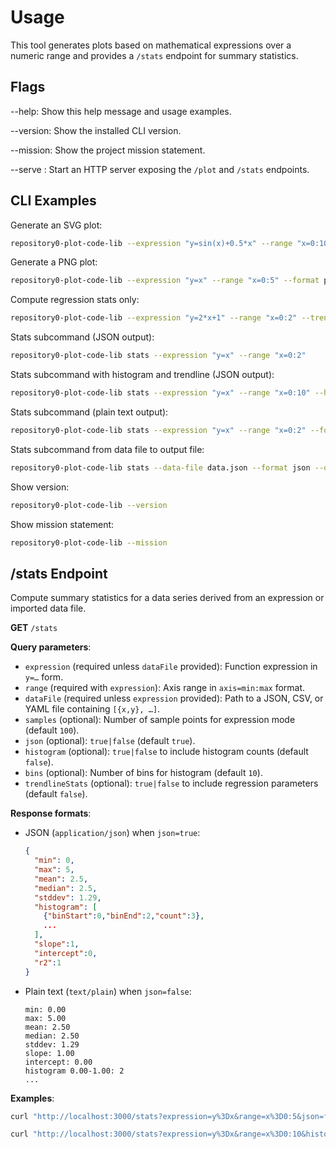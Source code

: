 # Usage

This tool generates plots based on mathematical expressions over a numeric range and provides a `/stats` endpoint for summary statistics.

## Flags

--help: Show this help message and usage examples.

--version: Show the installed CLI version.

--mission: Show the project mission statement.

--serve <port>: Start an HTTP server exposing the `/plot` and `/stats` endpoints.

## CLI Examples

Generate an SVG plot:
```sh
repository0-plot-code-lib --expression "y=sin(x)+0.5*x" --range "x=0:10" --format svg --output plot.svg
```

Generate a PNG plot:
```sh
repository0-plot-code-lib --expression "y=x" --range "x=0:5" --format png --output plot.png
```

Compute regression stats only:
```sh
repository0-plot-code-lib --expression "y=2*x+1" --range "x=0:2" --trendline-stats true
```

Stats subcommand (JSON output):
```sh
repository0-plot-code-lib stats --expression "y=x" --range "x=0:2"
```
Stats subcommand with histogram and trendline (JSON output):
```sh
repository0-plot-code-lib stats --expression "y=x" --range "x=0:10" --histogram true --bins 5 --trendline-stats true
```
Stats subcommand (plain text output):
```sh
repository0-plot-code-lib stats --expression "y=x" --range "x=0:2" --format text
```
Stats subcommand from data file to output file:
```sh
repository0-plot-code-lib stats --data-file data.json --format json --output stats.json
```

Show version:
```sh
repository0-plot-code-lib --version
```

Show mission statement:
```sh
repository0-plot-code-lib --mission
```

## /stats Endpoint

Compute summary statistics for a data series derived from an expression or imported data file.

**GET** `/stats`

**Query parameters**:
- `expression` (required unless `dataFile` provided): Function expression in `y=…` form.
- `range` (required with `expression`): Axis range in `axis=min:max` format.
- `dataFile` (required unless `expression` provided): Path to a JSON, CSV, or YAML file containing `[{x,y}, …]`.
- `samples` (optional): Number of sample points for expression mode (default `100`).
- `json` (optional): `true|false` (default `true`).
- `histogram` (optional): `true|false` to include histogram counts (default `false`).
- `bins` (optional): Number of bins for histogram (default `10`).
- `trendlineStats` (optional): `true|false` to include regression parameters (default `false`).

**Response formats**:
- JSON (`application/json`) when `json=true`:
  ```json
  {
    "min": 0,
    "max": 5,
    "mean": 2.5,
    "median": 2.5,
    "stddev": 1.29,
    "histogram": [
      {"binStart":0,"binEnd":2,"count":3},
      ...
    ],
    "slope":1,
    "intercept":0,
    "r2":1
  }
  ```
- Plain text (`text/plain`) when `json=false`:
  ```text
  min: 0.00
  max: 5.00
  mean: 2.50
  median: 2.50
  stddev: 1.29
  slope: 1.00
  intercept: 0.00
  histogram 0.00-1.00: 2
  ...
  ```

**Examples**:
```sh
curl "http://localhost:3000/stats?expression=y%3Dx&range=x%3D0:5&json=false"
```
```sh
curl "http://localhost:3000/stats?expression=y%3Dx&range=x%3D0:10&histogram=true&bins=4&trendlineStats=true"
```